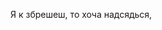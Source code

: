 











































































Я к збрешеш, то хоча надсядься,